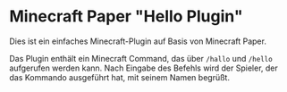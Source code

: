 # Minecraft Paper "Hello Plugin"

Dies ist ein einfaches Minecraft-Plugin auf Basis von Minecraft Paper.

Das Plugin enthält ein Minecraft Command, das über ``/hallo`` und ``/hello`` aufgerufen werden kann. Nach Eingabe des Befehls wird der Spieler, der das Kommando ausgeführt hat, mit seinem Namen begrüßt.